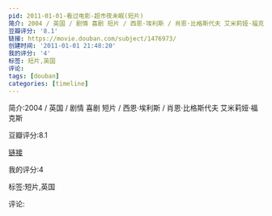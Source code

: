 ```yaml
---
pid: 2011-01-01-看过电影-超市夜未眠(短片)
简介: 2004 / 英国 / 剧情 喜剧 短片 / 西恩·埃利斯 / 肖恩·比格斯代夫 艾米莉娅·福克斯
豆瓣评分: '8.1'
链接: https://movie.douban.com/subject/1476973/
创建时间: '2011-01-01 21:48:20'
我的评分: '4'
标签: 短片,英国
评论:
tags: [douban]
categories: [timeline]
---
```

简介:2004 / 英国 / 剧情 喜剧 短片 / 西恩·埃利斯 / 肖恩·比格斯代夫 艾米莉娅·福克斯

豆瓣评分:8.1

[链接](https://movie.douban.com/subject/1476973/)

我的评分:4

标签:短片,英国

评论:

